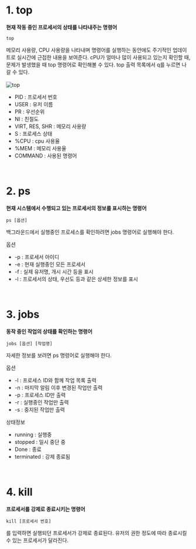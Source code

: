 # 1. top
__현재 작동 중인 프로세서의 상태를 나타내주는 명령어__

```
top
```

메모리 사용량, CPU 사용량을 나타내며 명령어를 실행하는 동안에도 주기적인 업데이트로 실시간에 근접한 내용을 보여준다. cPU가 얼마나 많이 사용되고 있는지 확인할 때, 문제가 발생했을 때 top 명령어로 확인해볼 수 있다. top 출력 목록에서 q를 누르면 나갈 수 있다.
<br><br>
![top](https://github.com/Ji1WonKim/OpenSourceSW/assets/121932946/15bcf4e2-1ce1-4e4d-8e57-56ebd51f262e)

- PID : 프로세서 번호
- USER : 유저 이름
- PR : 우선순위
- NI : 친절도
- VIRT, RES, SHR : 메모리 사용량
- S : 프로세스 상태
- %CPU : cpu 사용율
- %MEM : 메모리 사용율
- COMMAND : 사용된 명령어
<br>

# 2. ps

__현재 시스템에서 수행되고 있는 프로세서의 정보를 표시하는 명령어__

```
ps [옵션]
```

백그라운드에서 실행중인 프로세스를 확인하려면 jobs 명령어로 실행해야 한다.

옵션
- -p : 프로세서 아이디
- -e : 현재 실행중인 모든 프로세서
- -f : 실제 유저명, 개시 시간 등을 표시
- -l : 프로세서의 상태, 우선도 등과 같은 상세한 정보를 표시
<br>


# 3. jobs
__동작 중인 작업의 상태를 확인하는 명령어__
```
jobs [옵션] [작업명]
```

자세한 정보를 보려면 ps 명령어로 실행해야 한다.


옵션
- -l : 프로세스 ID와 함께 작업 목록 출력
- -n : 마지막 알림 이후 변경된 작업만 출력
- -p : 프로세스 ID만 출력
- -r : 실행중인 작업만 출력
- -s : 중지된 작업만 출력


상태정보 
- running : 실행중
- stopped : 일시 중단 중
- Done : 종료
- terminated : 강제 종료됨
<br>

# 4. kill
__프로세서를 강제로 종료시키는 명령어__

```
kill [프로세서 번호]
```

를 입력하면 실행되던 프로세서가 강제로 종료된다. 유저의 권한 정도에 따라 종료시킬 수 있는 프로세서가 달라진다.
